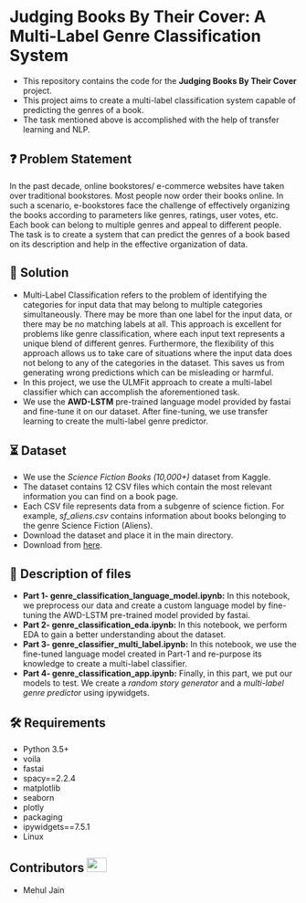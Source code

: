# Judging Books By Their Cover: A Multi-Label Genre Classification System

- This repository contains the code for the **Judging Books By Their Cover** project.
- This project aims to create a multi-label classification system capable of predicting the genres of a book.
- The task mentioned above is accomplished with the help of transfer learning and NLP.

## :question: Problem Statement
In the past decade, online bookstores/ e-commerce websites have taken over traditional bookstores. Most people now order their books online.  In such a scenario, e-bookstores face the challenge of effectively organizing the books according to parameters like genres, ratings, user votes, etc. Each book can belong to multiple genres and appeal to different people. The task is to create a system that can predict the genres of a book based on its description and help in the effective organization of data.  


## 📝 Solution
- Multi-Label Classification refers to the problem of identifying the categories for input data that may belong to multiple categories simultaneously. There may be more than one label for the input data, or there may be no matching labels at all. This approach is excellent for problems like genre classification, where each input text represents a unique blend of different genres. Furthermore, the flexibility of this approach allows us to take care of situations where the input data does not belong to any of the categories in the dataset. This saves us from generating wrong predictions which can be misleading or harmful.
- In this project, we use the ULMFit approach to create a multi-label classifier which can accomplish the aforementioned task.
- We use the **AWD-LSTM** pre-trained language model provided by fastai and fine-tune it on our dataset. After fine-tuning, we use transfer learning to create the multi-label genre predictor. 

## ⏳ Dataset
- We use the *Science Fiction Books (10,000+)* dataset from Kaggle.
- The dataset contains 12 CSV files which contain the most relevant information you can find on a book page.
- Each CSV file represents data from a subgenre of science fiction. For example, *sf_aliens.csv* contains information about books belonging to the genre Science Fiction (Aliens).
- Download the dataset and place it in the main directory.
- Download from [here](https://www.kaggle.com/tanguypledel/science-fiction-books-subgenres?select=sf_alternate_history.csv).

## 📝 Description of files
- **Part 1- genre_classification_language_model.ipynb:** In this notebook, we preprocess our data and create a custom language model by fine-tuning the AWD-LSTM pre-trained model provided by fastai.
- **Part 2- genre_classification_eda.ipynb:** In this notebook, we perform EDA to gain a better understanding about the dataset.
- **Part 3- genre_classifier_multi_label.ipynb:** In this notebook, we use the fine-tuned language model created in Part-1 and re-purpose its knowledge to create a multi-label classifier.
- **Part 4- genre_classification_app.ipynb:** Finally, in this part, we put our models to test. We create a *random story generator* and a *multi-label genre predictor* using ipywidgets.

## :hammer_and_wrench: Requirements
* Python 3.5+
* voila
* fastai
* spacy==2.2.4
* matplotlib
* seaborn
* plotly
* packaging
* ipywidgets==7.5.1
* Linux

## Contributors <img src="https://raw.githubusercontent.com/TheDudeThatCode/TheDudeThatCode/master/Assets/Developer.gif" width=35 height=25> 
- Mehul Jain
